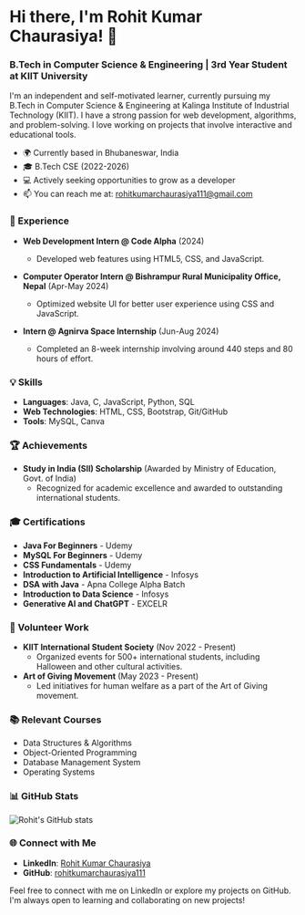 # Hi there, I'm Rohit Kumar Chaurasiya! 👋

### B.Tech in Computer Science & Engineering | 3rd Year Student at KIIT University

I'm an independent and self-motivated learner, currently pursuing my B.Tech in Computer Science & Engineering at Kalinga Institute of Industrial Technology (KIIT). I have a strong passion for web development, algorithms, and problem-solving. I love working on projects that involve interactive and educational tools.

- 🌍 Currently based in Bhubaneswar, India
- 🎓 B.Tech CSE (2022-2026)
- 💻 Actively seeking opportunities to grow as a developer
- 📫 You can reach me at: rohitkumarchaurasiya111@gmail.com

### 💼 Experience
- **Web Development Intern @ Code Alpha** (2024)
  - Developed web features using HTML5, CSS, and JavaScript.

- **Computer Operator Intern @ Bishrampur Rural Municipality Office, Nepal** (Apr-May 2024)
  - Optimized website UI for better user experience using CSS and JavaScript.

- **Intern @ Agnirva Space Internship** (Jun-Aug 2024)
  - Completed an 8-week internship involving around 440 steps and 80 hours of effort.

### 💡 Skills
- **Languages**: Java, C, JavaScript, Python, SQL
- **Web Technologies**: HTML, CSS, Bootstrap, Git/GitHub
- **Tools**: MySQL, Canva

### 🏆 Achievements
- **Study in India (SII) Scholarship** (Awarded by Ministry of Education, Govt. of India)
  - Recognized for academic excellence and awarded to outstanding international students.

### 🎓 Certifications
- **Java For Beginners** - Udemy
- **MySQL For Beginners** - Udemy
- **CSS Fundamentals** - Udemy
- **Introduction to Artificial Intelligence** - Infosys
- **DSA with Java** - Apna College Alpha Batch
- **Introduction to Data Science** - Infosys
- **Generative AI and ChatGPT** - EXCELR

### 🌟 Volunteer Work
- **KIIT International Student Society** (Nov 2022 - Present)
  - Organized events for 500+ international students, including Halloween and other cultural activities.
- **Art of Giving Movement** (May 2023 - Present)
  - Led initiatives for human welfare as a part of the Art of Giving movement.

### 📚 Relevant Courses
- Data Structures & Algorithms
- Object-Oriented Programming
- Database Management System
- Operating Systems

### 📊 GitHub Stats
![Rohit's GitHub stats](https://github-readme-stats.vercel.app/api?username=rohitkumarchaurasiya111&show_icons=true&theme=radical)

### 🌐 Connect with Me
- **LinkedIn**: [Rohit Kumar Chaurasiya](https://www.linkedin.com/in/rohit-kumar-chaurasiya-0862b1272/)
- **GitHub**: [rohitkumarchaurasiya111](https://github.com/rohitkumarchaurasiya111)

Feel free to connect with me on LinkedIn or explore my projects on GitHub. I'm always open to learning and collaborating on new projects!
